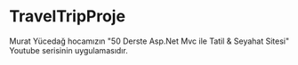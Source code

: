 # TravelTripProje
Murat Yücedağ hocamızın "50 Derste Asp.Net Mvc ile Tatil & Seyahat Sitesi" Youtube serisinin uygulamasıdır. 
